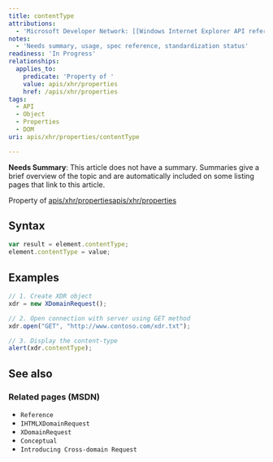 ```yaml
---
title: contentType
attributions:
  - 'Microsoft Developer Network: [[Windows Internet Explorer API reference](http://msdn.microsoft.com/en-us/library/ie/hh828809%28v=vs.85%29.aspx) Article]'
notes:
  - 'Needs summary, usage, spec reference, standardization status'
readiness: 'In Progress'
relationships:
  applies_to:
    predicate: 'Property of '
    value: apis/xhr/properties
    href: /apis/xhr/properties
tags:
  - API
  - Object
  - Properties
  - DOM
uri: apis/xhr/properties/contentType

---
```

**Needs Summary**: This article does not have a summary. Summaries give a brief overview of the topic and are automatically included on some listing pages that link to this article.

Property of [apis/xhr/properties](/apis/xhr/properties)[apis/xhr/properties](/apis/xhr/properties)

## Syntax

``` js
var result = element.contentType;
element.contentType = value;
```

## Examples

``` js
// 1. Create XDR object
xdr = new XDomainRequest();

// 2. Open connection with server using GET method
xdr.open("GET", "http://www.contoso.com/xdr.txt");

// 3. Display the content-type
alert(xdr.contentType);
```

## See also

### Related pages (MSDN)

-   `Reference`
-   `IHTMLXDomainRequest`
-   `XDomainRequest`
-   `Conceptual`
-   `Introducing Cross-domain Request`
